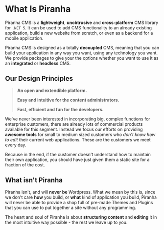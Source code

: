 # What Is Piranha

Piranha CMS is a **lightweight**, **unobtrusive** and **cross-platform** CMS library for `.NET 5`. It can be used to add CMS functionality to an already existing application, build a new website from scratch, or even as a backend for a mobile application.

Piranha CMS is designed as a totally **decoupled** CMS, meaning that you can build your application in any way you want, using any technology you want. We provide packages to give your the options whether you want to use it as an **integrated** or **headless** CMS.

## Our Design Principles

> **An open and extendible platform.**
>
> **Easy and intuitive for the content administrators.**
>
> **Fast, efficient and fun for the developers.**

We've never been interested in incorporating big, complex functions for enterprise customers, there are already lots of commercial products available for this segment. Instead we focus our efforts on providing **awesome tools** for small to medium sized customers who *don't know how to edit* their current web applications. These are the customers we meet every day.

Because in the end, if the customer doesn't understand how to maintain their own application, you should have just given them a static site for a fraction of the cost.

## What isn't Piranha

Piranha isn't, and will **never be** Wordpress. What we mean by this is, since we don't care **how** you build, or **what** kind of application you build, Piranha will never be able to  provide a shop full of pre-made Themes and Plugins that you can use to put together a site without any programming.

The heart and soul of Piranha is about **structuring content** and **editing** it in the most intuitive way possible - the rest we leave up to you.